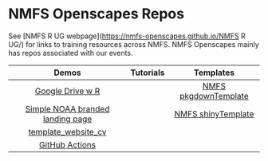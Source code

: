 # NMFS Openscapes Repos

See [NMFS R UG webpage](https://nmfs-openscapes.github.io/NMFS R UG/) for links to training resources across NMFS. NMFS Openscapes mainly has repos associated with our events.

| Demos | Tutorials  | Templates  |
|:----:|:---:|:--:|
| [Google Drive w R](https://github.com/nmfs-openscapes/GoogleDrive1) |   | [NMFS pkgdownTemplate](https://github.com/nmfs-openscapes/pkgdownTemplate)  |
| [Simple NOAA branded landing page](https://github.com/nmfs-openscapes/NOAA-branded-simple)  |   | [NMFS shinyTemplate](https://github.com/nmfs-openscapes/template_nfms_shiny)  |
| [template_website_cv](https://github.com/nmfs-openscapes/template_website_cv) |   |   |
| [GitHub Actions](https://github.com/nmfs-openscapes/12-07-21-GitHub-Actions) |    |    |
